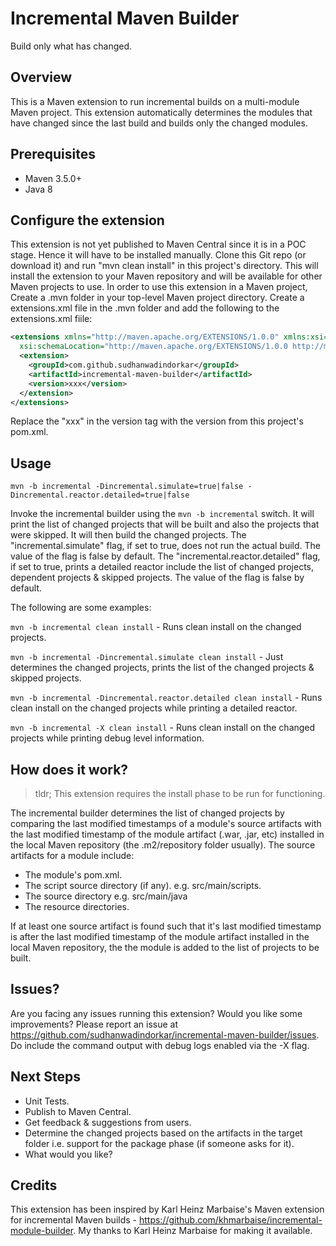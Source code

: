 # Incremental Maven Builder
Build only what has changed.

## Overview

This is a Maven extension to run incremental builds on a multi-module Maven project. This extension automatically determines the modules that have changed since the last build and builds only the changed modules.

## Prerequisites
 * Maven 3.5.0+
 * Java 8

## Configure the extension
This extension is not yet published to Maven Central since it is in a POC stage. Hence it will have to be installed manually. Clone this Git repo (or download it) and run "mvn clean install" in this project's directory. This will install the extension to your Maven repository and will be available for other Maven projects to use.
In order to use this extension in a Maven project, Create a .mvn folder in your top-level Maven project directory. Create a extensions.xml file in the .mvn folder and add the following to the extensions.xml fiile:

``` xml
<extensions xmlns="http://maven.apache.org/EXTENSIONS/1.0.0" xmlns:xsi="http://www.w3.org/2001/XMLSchema-instance"
  xsi:schemaLocation="http://maven.apache.org/EXTENSIONS/1.0.0 http://maven.apache.org/xsd/core-extensions-1.0.0.xsd">
  <extension>
    <groupId>com.github.sudhanwadindorkar</groupId>
    <artifactId>incremental-maven-builder</artifactId>
    <version>xxx</version>
  </extension>
</extensions>
```
Replace the "xxx" in the version tag with the version from this project's pom.xml.

## Usage
	mvn -b incremental -Dincremental.simulate=true|false -Dincremental.reactor.detailed=true|false 
Invoke the incremental builder using the `mvn -b incremental` switch. It will print the list of changed projects that will be built and also the projects that were skipped. It will then build the changed projects. The "incremental.simulate" flag, if set to true, does not run the actual build. The value of the flag is false by default. The "incremental.reactor.detailed" flag, if set to true, prints a detailed reactor include the list of changed projects, dependent projects & skipped projects. The value of the flag is false by default.

The following are some examples:

`mvn -b incremental clean install` -  Runs clean install on the changed projects.

`mvn -b incremental -Dincremental.simulate clean install` -  Just determines the changed projects, prints the list of the changed projects & skipped projects.

`mvn -b incremental -Dincremental.reactor.detailed clean install` -  Runs clean install on the changed projects while printing a detailed reactor.

`mvn -b incremental -X clean install` -  Runs clean install on the changed projects while printing debug level information.


## How does it work?
>tldr; This extension requires the install phase to be run for functioning.

The incremental builder determines the list of changed projects by comparing the last modified timestamps of a module's source artifacts with the last modified timestamp of the module artifact (.war, .jar, etc) installed in the local Maven repository (the .m2/repository folder usually). The source artifacts for a module include:

 * The module's pom.xml.
 * The script source directory (if any). e.g. src/main/scripts.
 * The source directory e.g. src/main/java
 * The resource directories.

If at least one source artifact is found such that it's last modified timestamp is after the last modified timestamp of the module artifact installed in the local Maven repository, the the module is added to the list of projects to be built.

## Issues?

Are you facing any issues running this extension? Would you like some improvements? Please report an issue at https://github.com/sudhanwadindorkar/incremental-maven-builder/issues. Do include the command output with debug logs enabled via the -X flag.

## Next Steps

 * Unit Tests.
 * Publish to Maven Central.
 * Get feedback & suggestions from users.
 * Determine the changed projects based on the artifacts in the target folder i.e. support for the package phase (if someone asks for it).
 * What would you like?

## Credits
This extension has been inspired by Karl Heinz Marbaise's Maven extension for incremental Maven builds - https://github.com/khmarbaise/incremental-module-builder. My thanks to Karl Heinz Marbaise for making it available.
